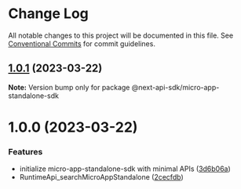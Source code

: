 # Change Log

All notable changes to this project will be documented in this file.
See [Conventional Commits](https://conventionalcommits.org) for commit guidelines.

## [1.0.1](https://github.com/easyops-cn/next-core/compare/@next-api-sdk/micro-app-standalone-sdk@1.0.0...@next-api-sdk/micro-app-standalone-sdk@1.0.1) (2023-03-22)

**Note:** Version bump only for package @next-api-sdk/micro-app-standalone-sdk





# 1.0.0 (2023-03-22)


### Features

* initialize micro-app-standalone-sdk with minimal APIs ([3d6b06a](https://github.com/easyops-cn/next-core/commit/3d6b06a58dc2123b77e39a8185b1b8a7970396b2))
* RuntimeApi_searchMicroAppStandalone ([2cecfdb](https://github.com/easyops-cn/next-core/commit/2cecfdb37728753755000c83778fec7eb6e8013d))
